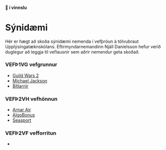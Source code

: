 #### 👋 í vinnslu

# Sýnidæmi

Hér er hægt að skoða sýnidæmi nemenda í vefþróun á tölvubraut Upplýsingatæknskólans. Eftirmyndarnemandinn Njáll Daníelsson hefur verið duglegur að leggja til veflausnir sem aðrir nemendur geta skoðað.

### VEFÞ1VG vefgrunnur

- [Guild Wars 2](https://demonemo.github.io/GuildWars/)
- [Michael Jackson](https://demonemo.github.io/MichaelJackson/)
- [Bítlarnir](https://demonemo.github.io/beatles/)


### VEFÞ2VH vefhönnun

- [Arnar Air](https://demonemo.github.io/Arnarair/)
- [AlgoBonus](#)
- [Seasport](#)

### VEFÞ2VF vefforritun

- []()

<!--

**Here are some ideas to get you started:**

🙋‍♀️ A short introduction - what is your organization all about?
🌈 Contribution guidelines - how can the community get involved?
👩‍💻 Useful resources - where can the community find your docs? Is there anything else the community should know?
🍿 Fun facts - what does your team eat for breakfast?
🧙 Remember, you can do mighty things with the power of [Markdown](https://docs.github.com/github/writing-on-github/getting-started-with-writing-and-formatting-on-github/basic-writing-and-formatting-syntax)
-->
